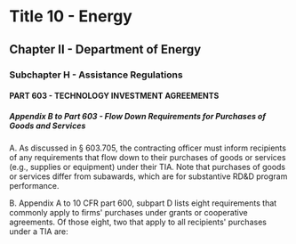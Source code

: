 
# Title 10 - Energy
## Chapter II - Department of Energy
### Subchapter H - Assistance Regulations
#### PART 603 - TECHNOLOGY INVESTMENT AGREEMENTS
##### Appendix B to Part 603 - Flow Down Requirements for Purchases of Goods and Services

A. As discussed in § 603.705, the contracting officer must inform recipients of any requirements that flow down to their purchases of goods or services (e.g., supplies or equipment) under their TIA. Note that purchases of goods or services differ from subawards, which are for substantive RD&D program performance.

B. Appendix A to 10 CFR part 600, subpart D lists eight requirements that commonly apply to firms' purchases under grants or cooperative agreements. Of those eight, two that apply to all recipients' purchases under a TIA are:
